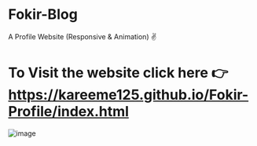 # Fokir-Blog
A Profile Website (Responsive &amp; Animation) ✌

# To Visit the website click here 👉 https://kareeme125.github.io/Fokir-Profile/index.html

![image](https://user-images.githubusercontent.com/61433385/185097147-24f46608-9ec7-4016-88c3-9a4b358e42d9.png)
